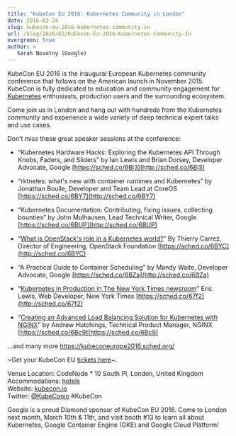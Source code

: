```yaml
---
title: "KubeCon EU 2016: Kubernetes Community in London"
date: 2016-02-24
slug: kubecon-eu-2016-kubernetes-community-in
url: /blog/2016/02/Kubecon-Eu-2016-Kubernetes-Community-In
evergreen: true
author: >
   Sarah Novotny (Google)
---
```


KubeCon EU 2016 is the inaugural European Kubernetes community conference that follows on the American launch in November 2015. KubeCon is fully dedicated to education and community engagement for [Kubernetes](/) enthusiasts, production users and the surrounding ecosystem.

Come join us in London and hang out with hundreds from the Kubernetes community and experience a wide variety of deep technical expert talks and use cases.

Don’t miss these great speaker sessions at the conference:

* “Kubernetes Hardware Hacks: Exploring the Kubernetes API Through Knobs, Faders, and Sliders” by Ian Lewis and Brian Dorsey, Developer Advocate, Google [https://sched.co/6Bl3](http://sched.co/6Bl3)

* “rktnetes: what's new with container runtimes and Kubernetes” by Jonathan Boulle, Developer and Team Lead at CoreOS [https://sched.co/6BY7](http://sched.co/6BY7)

* “Kubernetes Documentation: Contributing, fixing issues, collecting bounties” by John Mulhausen, Lead Technical Writer, Google [https://sched.co/6BUP](http://sched.co/6BUP)&nbsp;

* “[What is OpenStack's role in a Kubernetes world?](https://kubeconeurope2016.sched.org/event/6BYC/what-is-openstacks-role-in-a-kubernetes-world?iframe=yes&w=i:0;&sidebar=yes&bg=no#?iframe=yes&w=i:100;&sidebar=yes&bg=no)” By Thierry Carrez, Director of Engineering, OpenStack Foundation [https://sched.co/6BYC](http://sched.co/6BYC)

* “A Practical Guide to Container Scheduling” by Mandy Waite, Developer Advocate, Google [https://sched.co/6BZa](http://sched.co/6BZa)

* “[Kubernetes in Production in The New York Times newsroom](https://kubeconeurope2016.sched.org/event/67f2/kubernetes-in-production-in-the-new-york-times-newsroom?iframe=yes&w=i:0;&sidebar=yes&bg=no#?iframe=yes&w=i:100;&sidebar=yes&bg=no)” Eric Lewis, Web Developer, New York Times [https://sched.co/67f2](http://sched.co/67f2)

* “[Creating an Advanced Load Balancing Solution for Kubernetes with NGINX](https://kubeconeurope2016.sched.org/event/6Bc9/creating-an-advanced-load-balancing-solution-for-kubernetes-with-nginx?iframe=yes&w=i:0;&sidebar=yes&bg=no#?iframe=yes&w=i:100;&sidebar=yes&bg=no)” by Andrew Hutchings, Technical Product Manager, NGINX [https://sched.co/6Bc9](https://sched.co/6Bc9)

…and many more https://kubeconeurope2016.sched.org/


~Get your KubeCon EU [tickets here](https://ti.to/kubecon/kubecon-eu-2016)~.

Venue Location: CodeNode * 10 South Pl, London, United Kingdom  
Accommodations: [hotels](https://skillsmatter.com/contact-us#hotels)   
Website: [kubecon.io](https://www.kubecon.io/)   
Twitter: [@KubeConio](https://twitter.com/kubeconio) #KubeCon

Google is a proud Diamond sponsor of KubeCon EU 2016. Come to London next month, March 10th & 11th, and visit booth #13 to learn all about Kubernetes, Google Container Engine (GKE) and Google Cloud Platform!  
